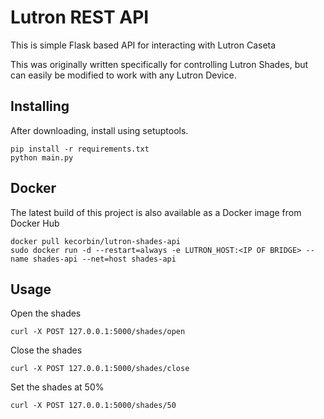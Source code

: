 Lutron REST API
=============

This is simple Flask based API for interacting with Lutron Caseta

This was originally written specifically for controlling Lutron Shades, but can easily
be modified to work with any Lutron Device.


## Installing

After downloading, install using setuptools.

    pip install -r requirements.txt
    python main.py

## Docker


The latest build of this project is also available as a Docker image from Docker Hub

    docker pull kecorbin/lutron-shades-api
    sudo docker run -d --restart=always -e LUTRON_HOST:<IP OF BRIDGE> --name shades-api --net=host shades-api

## Usage

Open the shades

    curl -X POST 127.0.0.1:5000/shades/open

Close the shades

    curl -X POST 127.0.0.1:5000/shades/close

Set the shades at 50%

    curl -X POST 127.0.0.1:5000/shades/50

